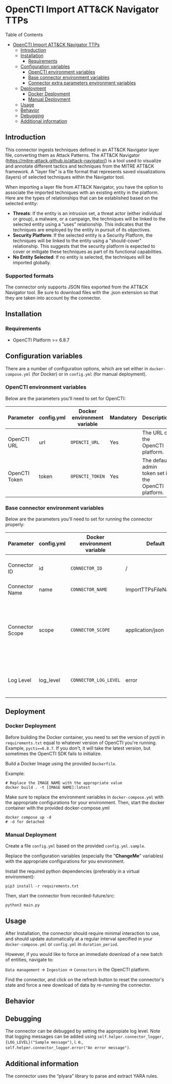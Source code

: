 # OpenCTI Import ATT&CK Navigator TTPs


Table of Contents

- [OpenCTI Import ATT&CK Navigator TTPs](#opencti-internal-import-yara-connector)
    - [Introduction](#introduction)
    - [Installation](#installation)
        - [Requirements](#requirements)
    - [Configuration variables](#configuration-variables)
        - [OpenCTI environment variables](#opencti-environment-variables)
        - [Base connector environment variables](#base-connector-environment-variables)
        - [Connector extra parameters environment variables](#connector-extra-parameters-environment-variables)
    - [Deployment](#deployment)
        - [Docker Deployment](#docker-deployment)
        - [Manual Deployment](#manual-deployment)
    - [Usage](#usage)
    - [Behavior](#behavior)
    - [Debugging](#debugging)
    - [Additional information](#additional-information)

## Introduction

This connector ingests techniques defined in an ATT&CK Navigator layer file, converting them as Attack Patterns.
The ATT&CK Navigator (https://mitre-attack.github.io/attack-navigator/) is a tool used to visualize and annotate different tactics and techniques from the MITRE ATT&CK framework. 
A "layer file" is a file format that represents saved visualizations (layers) of selected techniques within the Navigator tool.

When importing a layer file from ATT&CK Navigator, you have the option to associate the imported techniques with an existing entity in the platform. Here are the types of relationships that can be established based on the selected entity:

- **Threats**: If the entity is an intrusion set, a threat actor (either individual or group), a malware, or a campaign, the techniques will be linked to the selected entity using a "uses" relationship. This indicates that the techniques are employed by the entity in pursuit of its objectives.
- **Security Platform**: If the selected entity is a Security Platform, the techniques will be linked to the entity using a "should-cover" relationship. This suggests that the security platform is expected to cover or mitigate these techniques as part of its functional capabilities.
- **No Entity Selected**: If no entity is selected, the techniques will be imported globally.

### Supported formats

The connector only supports JSON files exported from the ATT&CK Navigator tool. 
Be sure to download files with the .json extension so that they are taken into account by the connector.

## Installation

### Requirements

- OpenCTI Platform >= 6.8.7

## Configuration variables

There are a number of configuration options, which are set either in `docker-compose.yml` (for Docker) or
in `config.yml` (for manual deployment).

### OpenCTI environment variables

Below are the parameters you'll need to set for OpenCTI:

| Parameter     | config.yml | Docker environment variable | Mandatory | Description                                          |
|---------------|------------|-----------------------------|-----------|------------------------------------------------------|
| OpenCTI URL   | url        | `OPENCTI_URL`               | Yes       | The URL of the OpenCTI platform.                     |
| OpenCTI Token | token      | `OPENCTI_TOKEN`             | Yes       | The default admin token set in the OpenCTI platform. |

### Base connector environment variables

Below are the parameters you'll need to set for running the connector properly:

| Parameter       | config.yml | Docker environment variable | Default                 | Mandatory | Description                                                                                                                                             |
|-----------------|------------|-----------------------------|-------------------------|-----------|---------------------------------------------------------------------------------------------------------------------------------------------------------|
| Connector ID    | id         | `CONNECTOR_ID`              | /                       | Yes       | A unique `UUIDv4` identifier for this connector instance.                                                                                               |
| Connector Name  | name       | `CONNECTOR_NAME`            | ImportTTPsFileNavigator | Yes       | Name of the connector.                                                                                                                                  |
| Connector Scope | scope      | `CONNECTOR_SCOPE`           | application/json        | Yes       | The scope or type of data the connector is importing, either a MIME type or Stix Object. <br/>This connector support only "application/json" file type. |
| Log Level       | log_level  | `CONNECTOR_LOG_LEVEL`       | error                   | Yes       | Determines the verbosity of the logs. Options are `debug`, `info`, `warn`, or `error`.                                                                  |


## Deployment

### Docker Deployment

Before building the Docker container, you need to set the version of pycti in `requirements.txt` equal to whatever
version of OpenCTI you're running. Example, `pycti==6.8.7`. If you don't, it will take the latest version, but
sometimes the OpenCTI SDK fails to initialize.

Build a Docker Image using the provided `Dockerfile`.

Example:

```shell
# Replace the IMAGE NAME with the appropriate value
docker build . -t [IMAGE NAME]:latest
```

Make sure to replace the environment variables in `docker-compose.yml` with the appropriate configurations for your
environment. Then, start the docker container with the provided docker-compose.yml

```shell
docker compose up -d
# -d for detached
```

### Manual Deployment

Create a file `config.yml` based on the provided `config.yml.sample`.

Replace the configuration variables (especially the "**ChangeMe**" variables) with the appropriate configurations for
you environment.

Install the required python dependencies (preferably in a virtual environment):

```shell
pip3 install -r requirements.txt
```

Then, start the connector from recorded-future/src:

```shell
python3 main.py
```

## Usage

After Installation, the connector should require minimal interaction to use, and should update automatically at a
regular interval specified in your `docker-compose.yml` or `config.yml` in `duration_period`.

However, if you would like to force an immediate download of a new batch of entities, navigate to:

`Data management` -> `Ingestion` -> `Connectors` in the OpenCTI platform.

Find the connector, and click on the refresh button to reset the connector's state and force a new
download of data by re-running the connector.

## Behavior

<!--
Describe how the connector functions:
* What data is ingested, updated, or modified
* Important considerations for users when utilizing this connector
* Additional relevant details
-->

## Debugging

The connector can be debugged by setting the appropiate log level.
Note that logging messages can be added using `self.helper.connector_logger,{LOG_LEVEL}("Sample message")`, i.
e., `self.helper.connector_logger.error("An error message")`.

<!-- Any additional information to help future users debug and report detailed issues concerning this connector -->

## Additional information

The connector uses the “plyara” library to parse and extract YARA rules.